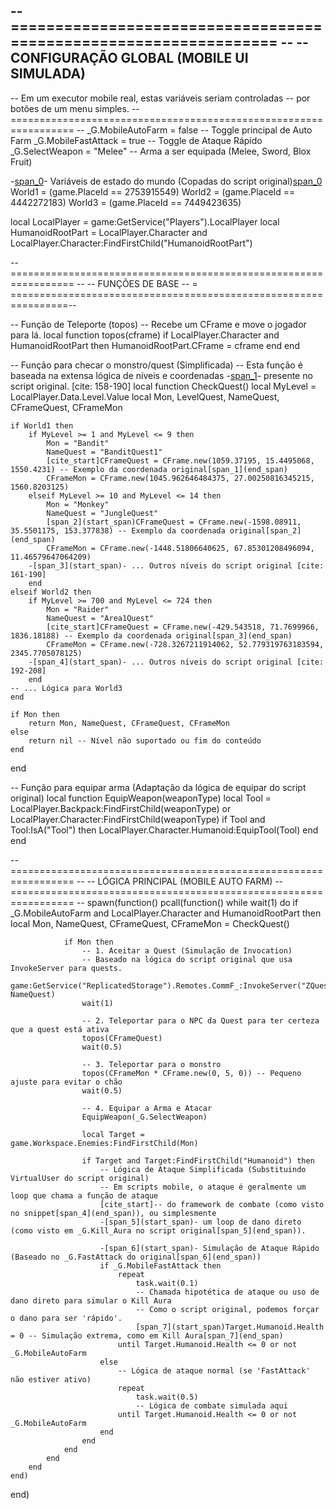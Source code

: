 -- ================================================================= --
--                             CONFIGURAÇÃO GLOBAL (MOBILE UI SIMULADA)
-- 
-- Em um executor mobile real, estas variáveis seriam controladas 
-- por botões de um menu simples.
-- ================================================================= --
_G.MobileAutoFarm = false -- Toggle principal de Auto Farm
_G.MobileFastAttack = true -- Toggle de Ataque Rápido
_G.SelectWeapon = "Melee" -- Arma a ser equipada (Melee, Sword, Blox Fruit)

-[span_0](start_span)- Variáveis de estado do mundo (Copadas do script original)[span_0](end_span)
World1 = (game.PlaceId == 2753915549)
World2 = (game.PlaceId == 4442272183)
World3 = (game.PlaceId == 7449423635)

local LocalPlayer = game:GetService("Players").LocalPlayer
local HumanoidRootPart = LocalPlayer.Character and LocalPlayer.Character:FindFirstChild("HumanoidRootPart")

-- ================================================================= --
--                             FUNÇÕES DE BASE
-- = ================================================================--

-- Função de Teleporte (topos)
-- Recebe um CFrame e move o jogador para lá.
local function topos(cframe)
    if LocalPlayer.Character and HumanoidRootPart then
        HumanoidRootPart.CFrame = cframe
    end
end

-- Função para checar o monstro/quest (Simplificada)
-- Esta função é baseada na extensa lógica de níveis e coordenadas 
-[span_1](start_span)- presente no script original. [cite: 158-190]
local function CheckQuest() 
    local MyLevel = LocalPlayer.Data.Level.Value
    local Mon, LevelQuest, NameQuest, CFrameQuest, CFrameMon
    
    if World1 then
        if MyLevel >= 1 and MyLevel <= 9 then
            Mon = "Bandit"
            NameQuest = "BanditQuest1"
            [cite_start]CFrameQuest = CFrame.new(1059.37195, 15.4495068, 1550.4231) -- Exemplo da coordenada original[span_1](end_span)
            CFrameMon = CFrame.new(1045.962646484375, 27.00250816345215, 1560.8203125)
        elseif MyLevel >= 10 and MyLevel <= 14 then
            Mon = "Monkey"
            NameQuest = "JungleQuest"
            [span_2](start_span)CFrameQuest = CFrame.new(-1598.08911, 35.5501175, 153.377838) -- Exemplo da coordenada original[span_2](end_span)
            CFrameMon = CFrame.new(-1448.51806640625, 67.85301208496094, 11.46579647064209)
        -[span_3](start_span)- ... Outros níveis do script original [cite: 161-190]
        end
    elseif World2 then
        if MyLevel >= 700 and MyLevel <= 724 then
            Mon = "Raider"
            NameQuest = "Area1Quest"
            [cite_start]CFrameQuest = CFrame.new(-429.543518, 71.7699966, 1836.18188) -- Exemplo da coordenada original[span_3](end_span)
            CFrameMon = CFrame.new(-728.3267211914062, 52.779319763183594, 2345.7705078125)
        -[span_4](start_span)- ... Outros níveis do script original [cite: 192-208]
        end
    -- ... Lógica para World3
    end

    if Mon then
        return Mon, NameQuest, CFrameQuest, CFrameMon
    else
        return nil -- Nível não suportado ou fim do conteúdo
    end
end

-- Função para equipar arma (Adaptação da lógica de equipar do script original)
local function EquipWeapon(weaponType)
    local Tool = LocalPlayer.Backpack:FindFirstChild(weaponType) or LocalPlayer.Character:FindFirstChild(weaponType)
    if Tool and Tool:IsA("Tool") then
        LocalPlayer.Character.Humanoid:EquipTool(Tool)
    end
end

-- ================================================================= --
--                             LÓGICA PRINCIPAL (MOBILE AUTO FARM)
-- ================================================================= --
spawn(function()
    pcall(function()
        while wait(1) do
            if _G.MobileAutoFarm and LocalPlayer.Character and HumanoidRootPart then
                local Mon, NameQuest, CFrameQuest, CFrameMon = CheckQuest()

                if Mon then
                    -- 1. Aceitar a Quest (Simulação de Invocation)
                    -- Baseado na lógica do script original que usa InvokeServer para quests.
                    game:GetService("ReplicatedStorage").Remotes.CommF_:InvokeServer("ZQuestProgress","Begin", NameQuest) 
                    wait(1)

                    -- 2. Teleportar para o NPC da Quest para ter certeza que a quest está ativa
                    topos(CFrameQuest)
                    wait(0.5)

                    -- 3. Teleportar para o monstro
                    topos(CFrameMon * CFrame.new(0, 5, 0)) -- Pequeno ajuste para evitar o chão
                    wait(0.5)

                    -- 4. Equipar a Arma e Atacar
                    EquipWeapon(_G.SelectWeapon)
                    
                    local Target = game.Workspace.Enemies:FindFirstChild(Mon)
                    
                    if Target and Target:FindFirstChild("Humanoid") then
                        -- Lógica de Ataque Simplificada (Substituindo VirtualUser do script original)
                        -- Em scripts mobile, o ataque é geralmente um loop que chama a função de ataque
                        [cite_start]-- do framework de combate (como visto no snippet[span_4](end_span)), ou simplesmente
                        -[span_5](start_span)- um loop de dano direto (como visto em _G.Kill_Aura no script original[span_5](end_span)).
                        
                        -[span_6](start_span)- Simulação de Ataque Rápido (Baseado no _G.FastAttack do original[span_6](end_span))
                        if _G.MobileFastAttack then
                            repeat
                                task.wait(0.1)
                                -- Chamada hipotética de ataque ou uso de dano direto para simular o Kill Aura
                                -- Como o script original, podemos forçar o dano para ser 'rápido'.
                                [span_7](start_span)Target.Humanoid.Health = 0 -- Simulação extrema, como em Kill Aura[span_7](end_span)
                            until Target.Humanoid.Health <= 0 or not _G.MobileAutoFarm
                        else
                            -- Lógica de ataque normal (se 'FastAttack' não estiver ativo)
                            repeat
                                task.wait(0.5)
                                -- Lógica de combate simulada aqui
                            until Target.Humanoid.Health <= 0 or not _G.MobileAutoFarm
                        end
                    end
                end
            end
        end
    end)
end)

